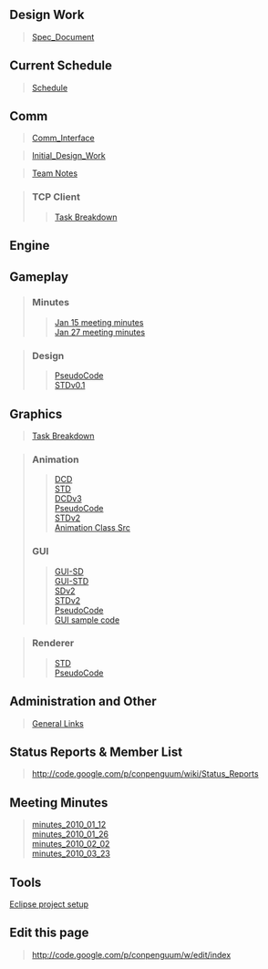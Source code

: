 ## Design Work ##

> [Spec\_Document](http://conpenguum.googlecode.com/files/Spec.docx)

## Current Schedule ##
> [Schedule](http://conpenguum.googlecode.com/files/schedule.xls)

## Comm ##

> [Comm\_Interface](http://conpenguum.googlecode.com/files/Communications_Interface.doc)<br>
<blockquote><a href='http://conpenguum.googlecode.com/files/comm%20-%20initial%20design.docx'>Initial_Design_Work</a></blockquote>

<blockquote><a href='http://code.google.com/p/conpenguum/wiki/Comm_Notes'>Team Notes</a></blockquote>

<blockquote><h3>TCP Client</h3>
<blockquote><a href='http://conpenguum.googlecode.com/files/Comm-TCPC-TB.doc'>Task Breakdown</a></blockquote></blockquote>

<h2>Engine</h2>

<h2>Gameplay</h2>
<blockquote><h3>Minutes</h3>
<blockquote><a href='http://conpenguum.googlecode.com/files/1_15_2010minutes.doc'>Jan 15 meeting minutes</a><br>
<a href='http://conpenguum.googlecode.com/files/27_1_2010minutes.docx'>Jan 27 meeting minutes</a><br></blockquote></blockquote>

<blockquote><h3>Design</h3>
<blockquote><a href='http://conpenguum.googlecode.com/files/pseduoCode_gameplayPhysics'>PseudoCode</a><br>
<a href='http://conpenguum.googlecode.com/files/std.png'>STDv0.1</a><br></blockquote></blockquote>

<h2>Graphics</h2>

<blockquote><a href='http://conpenguum.googlecode.com/files/TaskBreakDown_V2.pdf'>Task Breakdown</a></blockquote>

<blockquote><h3>Animation</h3>
<blockquote><a href='http://conpenguum.googlecode.com/files/Animation_DesignClass.pdf'>DCD</a><br>
<a href='http://conpenguum.googlecode.com/files/Animation-STD.pdf'>STD</a><br>
<a href='http://conpenguum.googlecode.com/files/Animation_DesignClassV3.pdf'>DCDv3</a><br>
<a href='http://conpenguum.googlecode.com/files/AnimationPseudoCodeV2.pdf'>PseudoCode</a><br>
<a href='http://conpenguum.googlecode.com/files/AnimationSTD.pdf'>STDv2</a> <br />
<a href='http://conpenguum.googlecode.com/files/AnimationSrcV1.zip'>Animation Class Src</a><br />
</blockquote><h3>GUI</h3>
<blockquote><a href='http://conpenguum.googlecode.com/files/GUI-SD.pdf'>GUI-SD</a><br>
<a href='http://conpenguum.googlecode.com/files/GUI-STD.pdf'>GUI-STD</a><br>
<a href='http://conpenguum.googlecode.com/files/GUI_SD.pdf'>SDv2</a><br>
<a href='http://conpenguum.googlecode.com/files/GUI_STD.pdf'>STDv2</a><br>
<a href='http://conpenguum.googlecode.com/files/Pseudo-code_GUI.pdf'>PseudoCode</a><br>
<a href='http://conpenguum.googlecode.com/files/GUI_V1.rar'>GUI sample code</a></blockquote></blockquote>

<blockquote><h3>Renderer</h3>
<blockquote><a href='http://conpenguum.googlecode.com/files/Render%20STD.pdf'>STD</a><br>
<a href='http://conpenguum.googlecode.com/files/RendererClassPseudoCode.pdf'>PseudoCode</a></blockquote></blockquote>

<h2>Administration and Other</h2>
<blockquote><a href='http://code.google.com/p/conpenguum/wiki/AdministrationLinks'>General Links</a></blockquote>

<h2>Status Reports & Member List</h2>

<blockquote><a href='http://code.google.com/p/conpenguum/wiki/Status_Reports'>http://code.google.com/p/conpenguum/wiki/Status_Reports</a></blockquote>

<h2>Meeting Minutes</h2>

<blockquote><a href='http://code.google.com/p/conpenguum/wiki/minutes_2009_01_12'>minutes_2010_01_12</a><br>
<a href='http://code.google.com/p/conpenguum/wiki/minutes_2009_01_26'>minutes_2010_01_26</a><br>
<a href='http://code.google.com/p/conpenguum/wiki/minutes_2009_02_02'>minutes_2010_02_02</a><br>
<a href='http://code.google.com/p/conpenguum/wiki/minutes_2009_03_23'>minutes_2010_03_23</a></blockquote>

<h2>Tools</h2>

<a href='http://conpenguum.googlecode.com/files/setup_demo.sh'>Eclipse project setup</a>
<h2>Edit this page</h2>
<blockquote><a href='http://code.google.com/p/conpenguum/w/edit/index'>http://code.google.com/p/conpenguum/w/edit/index</a>